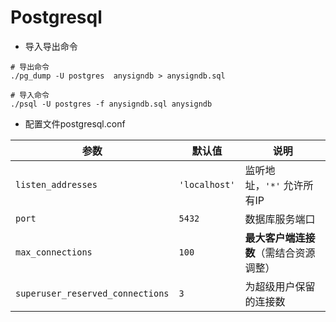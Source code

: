Postgresql
=

- 导入导出命令

```shell
# 导出命令
./pg_dump -U postgres  anysigndb > anysigndb.sql

# 导入命令
./psql -U postgres -f anysigndb.sql anysigndb
```

* 配置文件postgresql.conf

| 参数                               | 默认值           | 说明                    |
| -------------------------------- | ------------- | --------------------- |
| `listen_addresses`               | `'localhost'` | 监听地址，`'*'` 允许所有IP     |
| `port`                           | `5432`        | 数据库服务端口               |
| `max_connections`                | `100`         | **最大客户端连接数**（需结合资源调整） |
| `superuser_reserved_connections` | `3`           | 为超级用户保留的连接数           |
